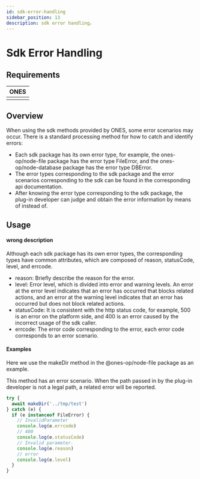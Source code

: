 ```yaml
---
id: sdk-error-handling
sidebar_position: 13
description: sdk error handling。
---
```


# Sdk Error Handling

## Requirements

| **ONES** |
| :------- |
|          |

## Overview

When using the sdk methods provided by ONES, some error scenarios may occur. There is a standard processing method for how to catch and identify errors:

- Each sdk package has its own error type, for example, the ones-op/node-file package has the error type FileError, and the ones-op/node-database package has the error type DBError.
- The error types corresponding to the sdk package and the error scenarios corresponding to the sdk can be found in the corresponding api documentation.
- After knowing the error type corresponding to the sdk package, the plug-in developer can judge and obtain the error information by means of instead of.

## Usage

#### wrong description

Although each sdk package has its own error types, the corresponding types have common attributes, which are composed of reason, statusCode, level, and errcode.

- reason: Briefly describe the reason for the error.
- level: Error level, which is divided into error and warning levels. An error at the error level indicates that an error has occurred that blocks related actions, and an error at the warning level indicates that an error has occurred but does not block related actions.
- statusCode: It is consistent with the http status code, for example, 500 is an error on the platform side, and 400 is an error caused by the incorrect usage of the sdk caller.
- errcode: The error code corresponding to the error, each error code corresponds to an error scenario.

#### Examples

Here we use the makeDir method in the @ones-op/node-file package as an example.

This method has an error scenario. When the path passed in by the plug-in developer is not a legal path, a related error will be reported.

```typescript
try {
  await makeDir('../tmp/test')
} catch (e) {
  if (e instanceof FileError) {
    // InvalidParameter
    console.log(e.errcode)
    // 400
    console.log(e.statusCode)
    // Invalid parameter.
    console.log(e.reason)
    // error
    console.log(e.level)
  }
}
```
